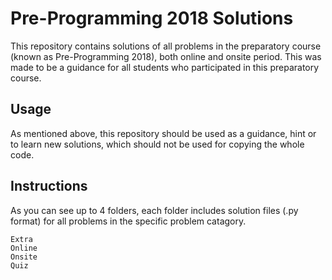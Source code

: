 # Pre-Programming 2018 Solutions
This repository contains solutions of all problems in the preparatory course (known as Pre-Programming 2018), both online and onsite period. This was made to be a guidance for all students who participated in this preparatory course.

## Usage
As mentioned above, this repository should be used as a guidance, hint or to learn new solutions, which should not be used for copying the whole code.

## Instructions
As you can see up to 4 folders, each folder includes solution files (.py format) for all problems in the specific problem catagory.

```
Extra
Online
Onsite
Quiz
```
